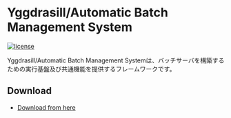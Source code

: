 # Yggdrasill/Automatic Batch Management System
[![license](https://img.shields.io/badge/license-MIT-blue.svg)](LICENSE)


Yggdrasill/Automatic Batch Management Systemは、バッチサーバを構築するための実行基盤及び共通機能を提供するフレームワークです。

## Download
* [Download from here](https://github.com/yggdrasill-batch/yggdrasill-batch/releases)
